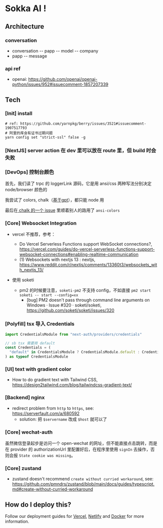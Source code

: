 # Sokka AI !

## Architecture

### conversation

- conversation -- papp -- model -- company
- papp -- message

### api ref

- openai: https://github.com/openai/openai-python/issues/952#issuecomment-1857207339

## Tech

### [Init] install

```shell
# ref: https://github.com/yarnpkg/berry/issues/3521#issuecomment-1907517793
# 阿里的库会有证书过期问题
yarn config set "strict-ssl" false -g
```
### [NextJS] server action 在 dev 里可以放在 route 里，但 build 时会失败

### [DevOps] 控制台颜色

首先，我们读了 trpc 的 loggerLink 源码，它是用 ansi/css 两种写法分别决定 node/browser 颜色的

我尝试了 colors, chalk（[基于gpt](https://chat.openai.com/c/756f58ea-4d30-4b74-9c52-e4847dd2fdbf)），都只能 node 用

最后在[ chalk 的一个 issue](https://github.com/chalk/chalk/issues/535#issuecomment-1072761585) 里顺着别人的路用了 `ansi-colors`

### [Core] Websocket Integration

- vercel 不推荐，参考：
  - Do Vercel Serverless Functions support WebSocket connections?, https://vercel.com/guides/do-vercel-serverless-functions-support-websocket-connections#enabling-realtime-communication
  - (1) Websockets with nextjs 13 : nextjs, https://www.reddit.com/r/nextjs/comments/13360t3/websockets_with_nextjs_13/

- 使用 soketi
  - pm2 的时候要注意，`soketi-pm2` 不支持 config，不如直接 `pm2 start soketi -- start --config=xx`
    - [bug] PM2 doesn't pass through command line arguments on Windows · Issue #320 · soketi/soketi, https://github.com/soketi/soketi/issues/320

### [Polyfill] tsx 导入 Credentials

```ts
import CredentialsModule from "next-auth/providers/credentials"

// sb tsx 需要用 default
const Credentials = (
  "default" in CredentialsModule ? CredentialsModule.default : CredentialsModule
) as typeof CredentialsModule
```


### [UI] text with gradient color

- How to do gradient text with Tailwind CSS, https://design2tailwind.com/blog/tailwindcss-gradient-text/

### [Backend] nginx

- redirect problem from `http` to `https`, see: https://serverfault.com/a/680592
  - solution: 把 `$servername` 改成 `$host` 就可以了

### [Core] wechat-auth

虽然微信登录起步是访问一个 open-wechat 的网址，但不能直接点击跳转，而是在 provider 的 authorizationUrl 里配置好后，在程序里使用 `signIn` 去操作，否则会报 `State cookie was missing`。

### [Core] zustand

- zustand doesn't recommend `create without curried workaround`, see: https://github.com/pmndrs/zustand/blob/main/docs/guides/typescript.md#create-without-curried-workaround

## How do I deploy this?

Follow our deployment guides for [Vercel](https://create.t3.gg/en/deployment/vercel), [Netlify](https://create.t3.gg/en/deployment/netlify) and [Docker](https://create.t3.gg/en/deployment/docker) for more information.
